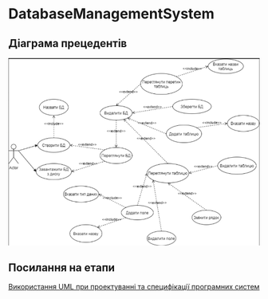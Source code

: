 # DatabaseManagementSystem
## Діаграма прецедентів
![Alt text](./img/UseCase0.png?raw=true)

## Посилання на етапи
[Використання UML при проектуванні та специфікації програмних систем](docs/README1.md)